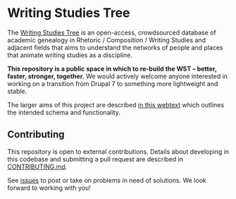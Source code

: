 # Writing Studies Tree

The [Writing Studies Tree](http://writingstudiestree.org/) is an open-access, crowdsourced database of academic genealogy in Rhetoric / Composition / Writing Studies and adjacent fields that aims to understand the networks of people and places that animate writing studies as a discipline.

**This repository is a public space in which to re-build the WST – better, faster, stronger, together.** We would actively welcome anyone interested in working on a transition from Drupal 7 to something more lightweight and stable.

The larger aims of this project are described [in this webtext](https://kairos.technorhetoric.net/20.2/topoi/miller-et-al/index.html) which outlines the intended schema and functionality.

## Contributing

This repository is open to external contributions. Details about developing in this codebase and submitting a pull request are described in [CONTRIBUTING.md](./CONTRIBUTING.md).

See [issues](https://github.com/writingstudiestree/wst2/issues) to post or take on problems in need of solutions. We look forward to working with you!
